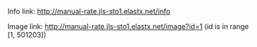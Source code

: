 Info link: http://manual-rate.jls-sto1.elastx.net/info

Image link: http://manual-rate.jls-sto1.elastx.net/image?id=1 (id is in range [1, 501203])